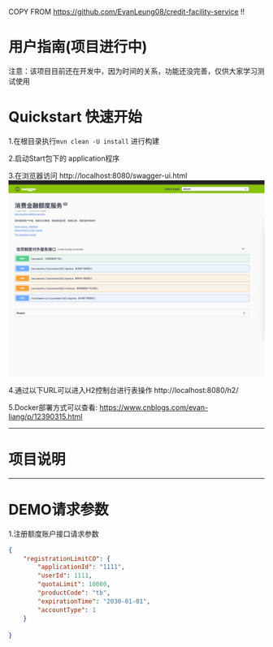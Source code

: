 COPY FROM  https://github.com/EvanLeung08/credit-facility-service !!


# 用户指南(项目进行中)

注意：该项目目前还在开发中，因为时间的关系，功能还没完善，仅供大家学习测试使用

# Quickstart 快速开始
1.在根目录执行```mvn clean -U install``` 进行构建

2.启动Start包下的 application程序

3.在浏览器访问 http://localhost:8080/swagger-ui.html
![额度服务](doc/消费金融额度服务.png)

4.通过以下URL可以进入H2控制台进行表操作
http://localhost:8080/h2/

5.Docker部署方式可以查看:
https://www.cnblogs.com/evan-liang/p/12390315.html

***
# 项目说明
***
# DEMO请求参数

1.注册额度账户接口请求参数
```json
{
	"registrationLimitCO": {
		"applicationId": "1111",
		"userId": 1111,
		"quotaLimit": 10000,
		"productCode": "tb",
		"expirationTime": "2030-01-01",
		"accountType": 1
	}

}
```
